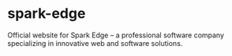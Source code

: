 # spark-edge
Official website for Spark Edge – a professional software company specializing in innovative web and software solutions.
